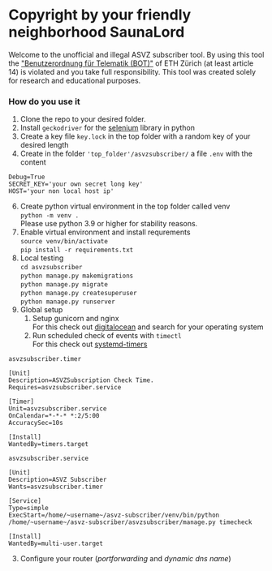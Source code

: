 # Copyright by your friendly neighborhood SaunaLord

Welcome to the unofficial and illegal ASVZ subscriber tool. 
By using this tool the 
["Benutzerordnung für Telematik (BOT)"](https://rechtssammlung.sp.ethz.ch/Dokumente/203.21.pdf) 
of ETH Zürich (at least article 14) is violated and you take full responsibility.
This tool was created solely for research and educational 
purposes.

### How do you use it
1. Clone the repo to your desired folder.
2. Install `geckodriver` for the [selenium](https://selenium-python.readthedocs.io/) library in python
3. Create a key file `key.lock` in the top folder with a random 
key of your desired length
4. Create in the folder `'top_folder'/asvzsubscriber/` a file `.env` with the content
```
Debug=True
SECRET_KEY='your own secret long key'
HOST='your non local host ip'
```
6. Create python virtual environment in the top folder called venv  
`python -m venv .`  
Please use python 3.9 or higher for stability reasons.
7. Enable virtual environment and install requrements  
`source venv/bin/activate`  
`pip install -r requirements.txt`
8. Local testing  
`cd asvzsubscriber`  
`python manage.py makemigrations`  
`python manage.py migrate`  
`python manage.py createsuperuser`  
`python manage.py runserver`  
9. Global setup
   1. Setup gunicorn and nginx  
    For this check out [digitalocean](https://www.digitalocean.com/community/tutorials/how-to-set-up-django-with-postgres-nginx-and-gunicorn-on-debian-10) and search for your operating system
   2. Run scheduled check of events with `timectl`  
    For this check out [systemd-timers](https://opensource.com/article/20/7/systemd-timers)  
```
asvzsubscriber.timer

[Unit]
Description=ASVZSubscription Check Time.
Requires=asvzsubscriber.service

[Timer] 
Unit=asvzsubscriber.service   
OnCalendar=*-*-* *:2/5:00  
AccuracySec=10s     

[Install]    
WantedBy=timers.target 
```
```
asvzsubscriber.service

[Unit]
Description=ASVZ Subscriber
Wants=asvzsubscriber.timer

[Service]
Type=simple
ExecStart=/home/~username~/asvz-subscriber/venv/bin/python /home/~username~/asvz-subscriber/asvzsubscriber/manage.py timecheck

[Install]
WantedBy=multi-user.target
```

   3. Configure your router (*portforwarding* and *dynamic dns name*)  
